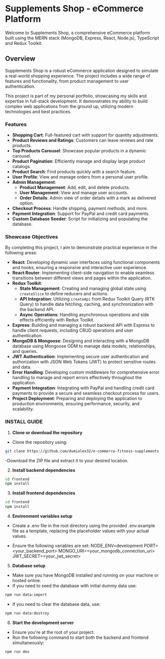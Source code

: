 # Supplements Shop - eCommerce Platform

Welcome to Supplements Shop, a comprehensive eCommerce platform built using the MERN stack (MongoDB, Express, React, Node.js), TypeScript and Redux Toolkit.

## Overview

Supplements Shop is a robust eCommerce application designed to simulate a real-world shopping experience. The project includes a wide range of features and functionality, from product management to user authentication.

This project is part of my personal portfolio, showcasing my skills and expertise in full-stack development. It demonstrates my ability to build complex web applications from the ground up, utilizing modern technologies and best practices.

### Features

- **Shopping Cart**: Full-featured cart with support for quantity adjustments.
- **Product Reviews and Ratings**: Customers can leave reviews and rate products.
- **Top Products Carousel**: Showcase popular products in a dynamic carousel.
- **Product Pagination**: Efficiently manage and display large product catalogs.
- **Product Search**: Find products quickly with a search feature.
- **User Profile**: View and manage orders from a personal user profile.
- **Admin Management**:
  - **Product Management**: Add, edit, and delete products.
  - **User Management**: View and manage user accounts.
  - **Order Details**: Admin view of order details with a mark as delivered option.
- **Checkout Process**: Handle shipping, payment methods, and more.
- **Payment Integration**: Support for PayPal and credit card payments.
- **Custom Database Seeder**: Script for initializing and populating the database.

### Showcase Objectives

By completing this project, I aim to demonstrate practical experience in the following areas:

- **React**: Developing dynamic user interfaces using functional components and hooks, ensuring a responsive and interactive user experience.
- **React Router**: Implementing client-side navigation to enable seamless transitions between different views and pages within the application.
- **Redux Toolkit**:
  - **State Management**: Creating and managing global state using `createSlice` to define reducers and actions.
  - **API Integration**: Utilizing `createApi` from Redux Toolkit Query (RTK Query) to handle data fetching, caching, and synchronization with the backend API.
  - **Async Operations**: Handling asynchronous operations and side effects efficiently with Redux Toolkit.
- **Express**: Building and managing a robust backend API with Express to handle client requests, including CRUD operations and user authentication.
- **MongoDB & Mongoose**: Designing and interacting with a MongoDB database using Mongoose ODM to manage data models, relationships, and queries.
- **JWT Authentication**: Implementing secure user authentication and authorization with JSON Web Tokens (JWT) to protect sensitive routes and data.
- **Error Handling**: Developing custom middleware for comprehensive error handling to manage and report errors effectively throughout the application.
- **Payment Integration**: Integrating with PayPal and handling credit card payments to provide a secure and seamless checkout process for users.
- **Project Deployment**: Preparing and deploying the application to production environments, ensuring performance, security, and scalability.

### INSTALL GUIDE

1. **Clone or download the repository**

- Clone the repository using:

```bash
git clone https://github.com/dumialex32/e-commerce-fitness-supplements.git
```

-Download the ZIP file and extract it to your desired location.

2. **Install backend dependencies**

```bash
cd frontend
npm install
```

3. **Install frontend dependencies**

```bash
cd frontend
npm install
```

4. **Environment variables setup**

- Create a .env file in the root directory using the provided .env.example file as a template, replacing the placeholder values with your actual values.

- Ensure the following variables are set:
  NODE_ENV=development
  PORT=<your_backend_port>
  MONGO_URI=<your_mongodb_connection_uri>
  JWT_SECRET=<your_jwt_secret>

5. **Database setup**

- Make sure you have MongoDB installed and running on your machine or hosted online.
- If you need to seed the database with initial dummy data use:

```bash
npm run data:import
```

- If you need to clear the database data, use:

```bash
npm run data:destroy
```

6. **Start the development server**

- Ensure you're at the root of your project.
- Run the following command to start both the backend and frontend simultaneously:

```bash
npm run dev
```
